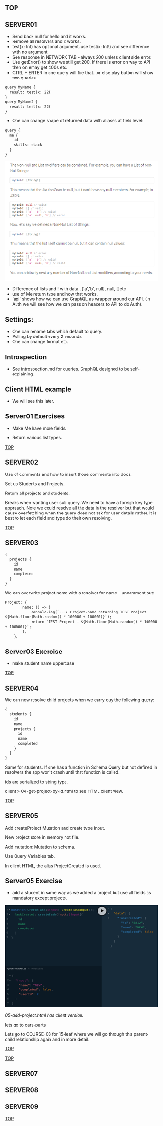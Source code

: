 ## TOP

## SERVER01

-  Send back null for hello and it works.
-  Remove all resolvers and it works.
-  test(x: Int) has optional argument. use test(x: Int!) and see difference with no argument
-  See response in NETWORK TAB - always 200 unless client side error.
-  Use getError() to show we still get 200. If there is error on way to API then on emay get 400s etc.
-  CTRL + ENTER in one query will fire that...or else play button will show two queries...

```
query MyName {
  result: test(x: 22)
}
query MyName2 {
  result: test(x: 22)
}
```

-  One can change shape of returned data with aliases at field level:

```
query {
  me {
    id
    skills: stack
  }
}
```

![gql](_images/null-list.png)

-  Difference of lists and ! with data...['a','b', null], null, []etc
-  use of Me return type and how that works.
-  'api' shows how we can use GraphQL as wrapper around our API. (In Auth we will see how we can pass on headers to API to do Auth).

## Settings:

-  One can rename tabs which default to query.
-  Polling by default every 2 seconds.
-  One can change format etc.

## Introspection

-  See introspection.md for queries. GraphQL designed to be self-explaining.

## Client HTML example

-  We will see this later.

## Server01 Exercises

-  Make Me have more fields.

-  Return various list types.

[TOP](#TOP)

## SERVER02

Use of comments and how to insert those comments into docs.

Set up Students and Projects.

Return all projects and students.

Breaks when wanting user sub query. We need to have a foreigh key type appraach. Note we could resolve all the data in the resolver but that would cause overfetching when the query does not ask for user details rather. It is best to let each field and type do their own resolving.

[TOP](#TOP)

## SERVER03

```
{
  projects {
    id
    name
    completed
  }
}
```

We can overwrite project.name with a resolver for name - uncomment out:

```
Project: {
		name: () => {
			console.log(`---> Project.name returning TEST Project ${Math.floor(Math.random() * 100000 + 100000)}`);
			return `TEST Project - ${Math.floor(Math.random() * 100000 + 100000)}`;
		},
	},
```

## Server03 Exercise

-  make student name uppercase

[TOP](#TOP)

## SERVER04

We can now resolve child projects when we carry ouy the following query:

```
{
  students {
    id
    name
    projects {
      id
      name
      completed
    }
  }
}

```

Same for students. If one has a function in Schema.Query but not defined in resolvers the app won't crash until that function is called.

ids are serialized to string type.

client > 04-get-project-by-id.html to see HTML client view.

[TOP](#TOP)

## SERVER05

Add createProject Mutation and create type input.

New project store in memory not file.

Add mutation: Mutation to schema.

Use Query Variables tab.

In client HTML, the alias ProjectCreated is used.

## Server05 Exercise

-  add a student in same way as we added a project but use all fields as mandatory except projects.

![gql](_images/05-query-variables-tab.png)

_05-add-project.html has client version._

lets go to cars-parts

Lets go to COURSE-03 for 15-leaf where we will go through this parent-child relationship again and in more detail.

[TOP](#TOP)

[TOP](#TOP)

## SERVER07

## SERVER08

## SERVER09

[TOP](#TOP)
